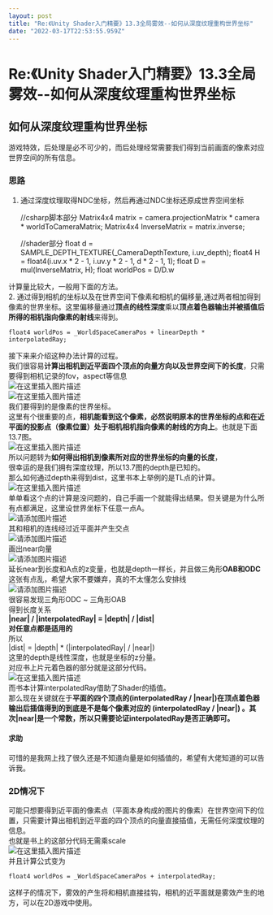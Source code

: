 ```yaml
---
layout: post
title: "Re:《Unity Shader入门精要》13.3全局雾效--如何从深度纹理重构世界坐标"
date: "2022-03-17T22:53:55.959Z"
---
```

Re:《Unity Shader入门精要》13.3全局雾效--如何从深度纹理重构世界坐标
============================================

如何从深度纹理重构世界坐标
-------------

游戏特效，后处理是必不可少的，而后处理经常需要我们得到当前画面的像素对应世界空间的所有信息。

### 思路

1.  通过深度纹理取得NDC坐标，然后再通过NDC坐标还原成世界空间坐标

    //csharp脚本部分
    Matrix4x4 matrix = camera.projectionMatrix * camera * worldToCameraMatrix;
    Matrix4x4 InverseMatrix = matrix.inverse;
    
    //shader部分
    float d = SAMPLE_DEPTH_TEXTURE(_CameraDepthTexture, i.uv_depth);
    float4 H = float4(i.uv.x * 2 - 1, i.uv.y * 2 - 1, d * 2 - 1, 1);
    float D  = mul(InverseMatrix, H);
    float worldPos = D/D.w
    

计算量比较大，一般用下面的方法。  
2\. 通过得到相机的坐标以及在世界空间下像素和相机的偏移量,通过两者相加得到像素的世界坐标。这里偏移量通过**顶点的线性深度**乘以**顶点着色器输出并被插值后所得的相机指向像素的射线**来得到。

    float4 worldPos = _WorldSpaceCameraPos + linearDepth * interpolatedRay;
    

接下来来介绍这种办法计算的过程。  
我们很容易**计算出相机到近平面四个顶点的向量方向以及世界空间下的长度**，只需要得到相机记录的fov，aspect等信息  
![在这里插入图片描述](https://img-blog.csdnimg.cn/df91cc1a3281435fb6c044ef4fdcc025.png)  
![在这里插入图片描述](https://img-blog.csdnimg.cn/7790d552eabd48e3be0e5107a860d8c2.png)  
我们要得到的是像素的世界坐标。  
这里有个很重要的点，**相机能看到这个像素，必然说明原本的世界坐标的点和在近平面的投影点（像素位置）处于相机相机指向像素的射线的方向上**。也就是下面13.7图。  
![在这里插入图片描述](https://img-blog.csdnimg.cn/c7b9743b21734f22bb8c2af1a65b63e8.png?x-oss-process=image/watermark,type_d3F5LXplbmhlaQ,shadow_50,text_Q1NETiBA5bCPcGln6aWy5YW75ZGY,size_19,color_FFFFFF,t_70,g_se,x_16)  
所以问题转为**如何得出相机到像素所对应的世界坐标的向量的长度**，  
很幸运的是我们拥有深度纹理，所以13.7图的depth是已知的。  
那么如何通过depth来得到dist，这里书本上举例的是TL点的计算。  
![在这里插入图片描述](https://img-blog.csdnimg.cn/38627d0ace66428c9a5924a35712b414.png?x-oss-process=image/watermark,type_d3F5LXplbmhlaQ,shadow_50,text_Q1NETiBA5bCPcGln6aWy5YW75ZGY,size_20,color_FFFFFF,t_70,g_se,x_16)  
单单看这个点的计算是没问题的，自己手画一个就能得出结果。但关键是为什么所有点都满足，这里设世界坐标下任意一点A。  
![请添加图片描述](https://img-blog.csdnimg.cn/53fae92a49af4105850c77bc54d36570.png?x-oss-process=image/watermark,type_d3F5LXplbmhlaQ,shadow_50,text_Q1NETiBA5bCPcGln6aWy5YW75ZGY,size_20,color_FFFFFF,t_70,g_se,x_16)  
其和相机的连线经过近平面并产生交点  
![请添加图片描述](https://img-blog.csdnimg.cn/e3d30ae65c0e4382a4a6519a7eae7ef6.png?x-oss-process=image/watermark,type_d3F5LXplbmhlaQ,shadow_50,text_Q1NETiBA5bCPcGln6aWy5YW75ZGY,size_20,color_FFFFFF,t_70,g_se,x_16)  
画出near向量  
![请添加图片描述](https://img-blog.csdnimg.cn/d8de04ee7fb644dc988e41ab40952104.png?x-oss-process=image/watermark,type_d3F5LXplbmhlaQ,shadow_50,text_Q1NETiBA5bCPcGln6aWy5YW75ZGY,size_20,color_FFFFFF,t_70,g_se,x_16)  
延长near到长度和A点的z变量，也就是depth一样长，并且做三角形**OAB和ODC**  
这张有点乱，希望大家不要嫌弃，真的不太懂怎么安排线  
![请添加图片描述](https://img-blog.csdnimg.cn/0b8120635d5741c199415d26776be884.png?x-oss-process=image/watermark,type_d3F5LXplbmhlaQ,shadow_50,text_Q1NETiBA5bCPcGln6aWy5YW75ZGY,size_20,color_FFFFFF,t_70,g_se,x_16)  
很容易发现三角形ODC ~ 三角形OAB  
得到长度关系  
**|near| / |interpolatedRay| = |depth| / |dist|  
对任意点都是适用的**  
所以  
|dist| = |depth| \* (|interpolatedRay| / |near|)  
这里的depth是线性深度，也就是坐标的z分量。  
对应书上片元着色器的部分就是这部分代码。  
![在这里插入图片描述](https://img-blog.csdnimg.cn/55c8fd3227c643518e7789dc022e4f23.png)  
而书本计算interpolatedRay借助了Shader的插值。  
那么现在关键就在于**平面的四个顶点的(interpolatedRay / |near|)在顶点着色器输出后插值得到的到底是不是每个像素对应的 (interpolatedRay / |near|) 。其次|near|是一个常数，所以只需要论证interpolatedRay是否正确即可。**

#### 求助

可惜的是我网上找了很久还是不知道向量是如何插值的，希望有大佬知道的可以告诉我。

### 2D情况下

可能只想要得到近平面的像素点（平面本身构成的图片的像素）在世界空间下的位置，只需要计算出相机到近平面的四个顶点的向量直接插值，无需任何深度纹理的信息。  
也就是书上的这部分代码无需乘scale  
![在这里插入图片描述](https://img-blog.csdnimg.cn/21d9165a0dc14f80a5e6381dc1e095df.png?x-oss-process=image/watermark,type_d3F5LXplbmhlaQ,shadow_50,text_Q1NETiBA5bCPcGln6aWy5YW75ZGY,size_17,color_FFFFFF,t_70,g_se,x_16)  
并且计算公式变为

    float4 worldPos = _WorldSpaceCameraPos + interpolatedRay;
    

这样子的情况下，雾效的产生将和相机直接挂钩，相机的近平面就是雾效产生的地方，可以在2D游戏中使用。